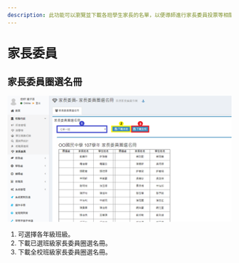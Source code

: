```yaml
---
description: 此功能可以瀏覽並下載各班學生家長的名單，以便導師進行家長委員投票等相關活動。
---
```


# 家長委員

## 家長委員圈選名冊

![](../.gitbook/assets/parent-committee%20%281%29.png)

1. 可選擇各年級班級。
2. 下載已選班級家長委員圈選名冊。
3. 下載全校班級家長委員圈選名冊。

